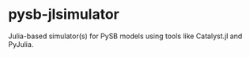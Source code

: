 # pysb-jlsimulator
Julia-based simulator(s) for PySB models using tools like Catalyst.jl and PyJulia.
